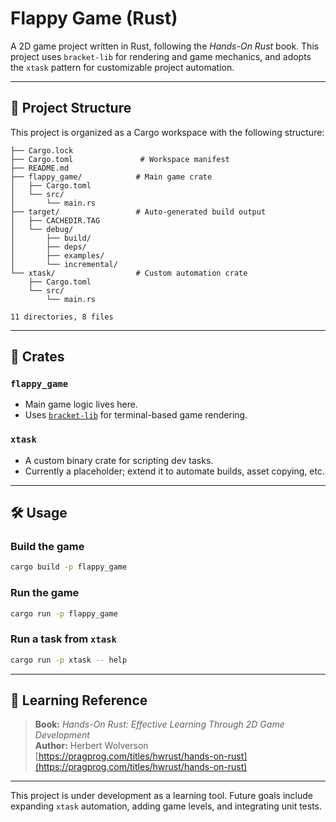 # Flappy Game (Rust)
A 2D game project written in Rust, following the *Hands-On Rust* book. This project uses `bracket-lib` for rendering and game mechanics, and adopts the `xtask` pattern for customizable project automation.

---

## 📁 Project Structure

This project is organized as a Cargo workspace with the following structure:

```
├── Cargo.lock
├── Cargo.toml               # Workspace manifest
├── README.md
├── flappy_game/            # Main game crate
│   ├── Cargo.toml
│   └── src/
│       └── main.rs
├── target/                 # Auto-generated build output
│   ├── CACHEDIR.TAG
│   └── debug/
│       ├── build/
│       ├── deps/
│       ├── examples/
│       └── incremental/
└── xtask/                  # Custom automation crate
    ├── Cargo.toml
    └── src/
        └── main.rs

11 directories, 8 files
```

---

## 🧱 Crates

### `flappy_game`
- Main game logic lives here.
- Uses [`bracket-lib`](https://crates.io/crates/bracket-lib) for terminal-based game rendering.

### `xtask`
- A custom binary crate for scripting dev tasks.
- Currently a placeholder; extend it to automate builds, asset copying, etc.

---

## 🛠 Usage

### Build the game
```bash
cargo build -p flappy_game
```

### Run the game
```bash
cargo run -p flappy_game
```

### Run a task from `xtask`
```bash
cargo run -p xtask -- help
```

---

## 📘 Learning Reference

> **Book:** *Hands-On Rust: Effective Learning Through 2D Game Development*  
> **Author:** Herbert Wolverson  
> [https://pragprog.com/titles/hwrust/hands-on-rust](https://pragprog.com/titles/hwrust/hands-on-rust)

---

This project is under development as a learning tool. Future goals include expanding `xtask` automation, adding game levels, and integrating unit tests.

